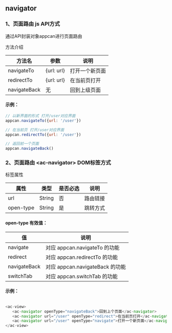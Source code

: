 ## navigator

### 1、页面路由 js API方式

通过API封装对象appcan进行页面路由

方法介绍

| 方法名  | 参数 | 说明   |
| ----- | ------ | ------ |
| navigateTo| {url: url} | 打开一个新页面|
| redirectTo| {url: url}| 在当前页打开 |
| navigateBack| 无 | 回到上级页面  |

#### 示例：

```javascript
// 以新界面的形式 打开/user对应界面
appcan.navigateTo({url: '/user'})

// 在当前页 打开/user对应界面
appcan.redirectTo({url: '/user'})

// 返回前一个页面
appcan.navigateBack()
```

### 2、页面路由 \<ac-navigator> DOM标签方式

标签属性

| 属性  | 类型   | 是否必选 | 说明             |
| ----- | ------ | ---- | -------------- |
| url | String | 否    | 路由链接 |
| open-type | String | 是    | 跳转方式|

#### open-type 有效值：

| 值  | 说明   |
| ----- | ------ |
| navigate | 对应 appcan.navigateTo 的功能|
| redirect | 对应 appcan.redirectTo 的功能 |
| navigateBack | 对应 appcan.navigateBack 的功能 |
| switchTab| 对应 appcan.switchTab 的功能 |


#### 示例：

```javascript

<ac-view>
   <ac-navigator openType="navigateBack">回到上个页面</ac-navigator>
   <ac-navigator url="/user" openType="redirect">在当前页打开</ac-navigator>
   <ac-navigator url="/user" openType="navigate">打开一个新页面</ac-navigator>
</ac-view>

```
